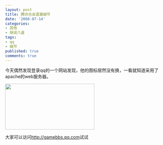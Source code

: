 ```yaml
---
layout: post
title: 腾讯也会遗漏细节
date: '2008-07-14'
categories:
- 其他
- 胡说八道
tags:
- qq
- 细节
published: true
comments: true
---
```

<p>今天偶然发现登录qq的一个网站发现，他的图标居然没有换，一看就知道采用了apache的web服务器。</p>

<p><img class="alignnone size-medium wp-image-173" title="b3sf_z3n0plxxsbb71" src="{{urls.media}}/2008/07/b3sf_z3n0plxxsbb71.jpg" alt="" width="287" height="148" /></p>

<p>大家可以访问<a href="http://gamebbs.qq.com" target="_blank">http://gamebbs.qq.com</a>试试</p>
